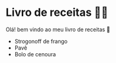 # Livro de receitas :man_cook:

Olá! bem vindo ao meu livro de receitas :wave:

- Strogonoff de frango
- Pavê
- Bolo de cenoura